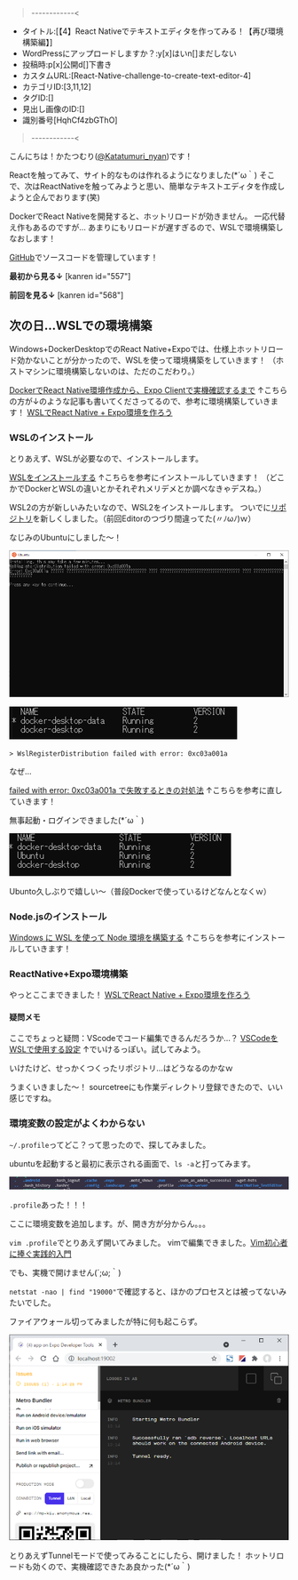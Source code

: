 >------------<
- タイトル:[【4】React Nativeでテキストエディタを作ってみる！【再び環境構築編】]
- WordPressにアップロードしますか？:y[x]はいn[]まだしない
- 投稿時:p[x]公開d[]下書き
- カスタムURL:[React-Native-challenge-to-create-text-editor-4]
- カテゴリID:[3,11,12]
- タグID:[]
- 見出し画像のID:[]
- 識別番号[HqhCf4zbGThO]
>------------<

<!-- ↓続き
[kanren id=""] -->

こんにちは！かたつむり([@Katatumuri_nyan](https://twitter.com/Katatumuri_nyan))です！

Reactを触ってみて、サイト的なものは作れるようになりました(*´ω｀)
そこで、次はReactNativeを触ってみようと思い、簡単なテキストエディタを作成しようと企んでおります(笑)

DockerでReact Nativeを開発すると、ホットリロードが効きません。
一応代替え作もあるのですが…
あまりにもリロードが遅すぎるので、WSLで環境構築しなおします！


[GitHub](https://github.com/katatumuri-maimai/ReactNative-TextEditer)でソースコードを管理しています！

**最初から見る↓**
[kanren id="557"]

**前回を見る↓**
[kanren id="568"]





## 次の日…WSLでの環境構築
Windows+DockerDesktopでのReact Native+Expoでは、仕様上ホットリロード効かないことが分かったので、WSLを使って環境構築をしていきます！
（ホストマシンに環境構築しないのは、ただのこだわり。）

[DockerでReact Native環境作成から、Expo Clientで実機確認するまで](https://qiita.com/h-yoshikawa44/items/51b631ec0a6beabdce2d)
↑こちらの方が↓のような記事も書いてくださってるので、参考に環境構築していきます！
[WSLでReact Native + Expo環境を作ろう](https://qiita.com/h-yoshikawa44/items/610ffea888f13275cde8)


### WSLのインストール
とりあえず、WSLが必要なので、インストールします。

[WSLをインストールする](https://qiita.com/matarillo/items/61a9ead4bfe2868a0b86)
↑こちらを参考にインストールしていきます！
（どこかでDockerとWSLの違いとかそれぞれメリデメとか調べなきゃデスね。）

WSL2の方が新しいみたいなので、WSL2をインストールします。
ついでに[リポジトリ](https://github.com/katatumuri-maimai/ReactNative_TextEditor)を新しくしました。（前回Editorのつづり間違ってた(〃ﾉωﾉ)ｗ）

なじみのUbuntuにしました～！

![picture 1](images/fe0ccf66833c587d34ac20d86c109042d33689065a21bbf2a7044155a4abac1e.png)  

![picture 2](images/f0d22e0f0f1c1e5f39c9c2ce41ca3b4ce1e38914fe4cbee62173da18e89d624f.png)  

```
> WslRegisterDistribution failed with error: 0xc03a001a
```

なぜ…

[failed with error: 0xc03a001a で失敗するときの対処法](https://qiita.com/kuryus/items/27a7206c64eca7ba710b)
↑こちらを参考に直していきます！

無事起動・ログインできました(*´ω｀)

![picture 3](images/b62c08ce44b946a25002a83dbe6c6874d6321263472937057ae760ee79416dfa.png)  

Ubunto久しぶりで嬉しい～（普段Dockerで使っているけどなんとなくｗ）

### Node.jsのインストール
[Windows に WSL を使って Node 環境を構築する](https://qiita.com/nekonekonekosan/items/61a6b9d4da6bdfd1d0bb)
↑こちらを参考にインストールしていきます！

### ReactNative+Expo環境構築
やっとここまできました！
[WSLでReact Native + Expo環境を作ろう](https://qiita.com/h-yoshikawa44/items/610ffea888f13275cde8)



#### 疑問メモ
ここでちょっと疑問：VScodeでコード編集できるんだろうか…？
[VSCodeをWSLで使用する設定](https://infltech.com/articles/N0jUEQ)
↑でいけるっぽい。試してみよう。

いけたけど、せっかくつくったリポジトリ…はどうなるのかなｗ

うまくいきました～！
sourcetreeにも作業ディレクトリ登録できたので、いい感じですね。


### 環境変数の設定がよくわからない
`~/.profile`ってどこ？って思ったので、探してみました。

ubuntuを起動すると最初に表示される画面で、`ls -a`と打ってみます。

![picture 4](images/1c138014db7e979e819b8dc016eb5e38c5f8c2818386b039b2cfaa46010320e0.png)  

`.profile`あった！！！

ここに環境変数を追加します。が、開き方が分からん。。。

`vim .profile`でとりあえず開いてみました。
vimで編集できました。[Vim初心者に捧ぐ実践的入門](https://qiita.com/okamos/items/c97970ab34ff55ff3167)

でも、実機で開けません(´;ω;｀)

`netstat -nao | find "19000"`で確認すると、ほかのプロセスとは被ってないみたいでした。

ファイアウォール切ってみましたが特に何も起こらず。

![picture 5](images/ccb4e6ccc584e31981e02b860b5a27101505a3ddec05a535c639bc394fb43357.png)  

とりあえずTunnelモードで使ってみることにしたら、開けました！
ホットリロードも効くので、実機確認できたあ良かった(*´ω｀)